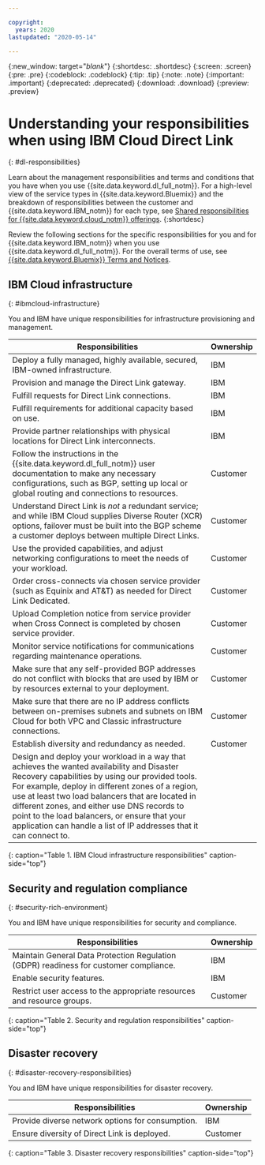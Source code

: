 ```yaml
---

copyright:
  years: 2020
lastupdated: "2020-05-14"

---
```


{:new_window: target="_blank_"}
{:shortdesc: .shortdesc}
{:screen: .screen}
{:pre: .pre}
{:codeblock: .codeblock}
{:tip: .tip}
{:note: .note}
{:important: .important}
{:deprecated: .deprecated}
{:download: .download}
{:preview: .preview}

# Understanding your responsibilities when using IBM Cloud Direct Link
{: #dl-responsibilities}

Learn about the management responsibilities and terms and conditions that you have when you use {{site.data.keyword.dl_full_notm}}. For a high-level view of the service types in {{site.data.keyword.Bluemix}} and the breakdown of responsibilities between the customer and {{site.data.keyword.IBM_notm}} for each type, see [Shared responsibilities for {{site.data.keyword.cloud_notm}} offerings](/docs/overview?topic=overview-shared-responsibilities).
{:shortdesc}

Review the following sections for the specific responsibilities for you and for {{site.data.keyword.IBM_notm}} when you use {{site.data.keyword.dl_full_notm}}. For the overall terms of use, see [{{site.data.keyword.Bluemix}} Terms and Notices](/docs/overview/terms-of-use?topic=overview-terms).

## IBM Cloud infrastructure
{: #ibmcloud-infrastructure}

You and IBM have unique responsibilities for infrastructure provisioning and management.

| Responsibilities |  Ownership |
|---------------------------|------|
| Deploy a fully managed, highly available, secured, IBM-owned infrastructure. | IBM |
| Provision and manage the Direct Link gateway. | IBM |
| Fulfill requests for Direct Link connections. | IBM |
| Fulfill requirements for additional capacity based on use. | IBM |
| Provide partner relationships with physical locations for Direct Link interconnects. | IBM |
| Follow the instructions in the {{site.data.keyword.dl_full_notm}} user documentation to make any necessary configurations, such as BGP, setting up local or global routing and connections to resources. | Customer |
| Understand Direct Link is *not* a redundant service; and while IBM Cloud supplies Diverse Router (XCR) options, failover must be built into the BGP scheme a customer deploys between multiple Direct Links. | Customer|
| Use the provided capabilities, and adjust networking configurations to meet the needs of your workload. | Customer |
| Order cross-connects via chosen service provider (such as Equinix and AT&T) as needed for Direct Link Dedicated. | Customer |
| Upload Completion notice from service provider when Cross Connect is completed by chosen service provider. | Customer |
| Monitor service notifications for communications regarding maintenance operations. | Customer |
| Make sure that any self-provided BGP addresses do not conflict with blocks that are used by IBM or by resources external to your deployment. | Customer |
| Make sure that there are no IP address conflicts between on-premises subnets and subnets on IBM Cloud for both VPC and Classic infrastructure connections. | Customer |
| Establish diversity and redundancy as needed. | Customer |
| Design and deploy your workload in a way that achieves the wanted availability and Disaster Recovery capabilities by using our provided tools. For example, deploy in different zones of a region, use at least two load balancers that are located in different zones, and either use DNS records to point to the load balancers, or ensure that your application can handle a list of IP addresses that it can connect to.

{: caption="Table 1. IBM Cloud infrastructure responsibilities" caption-side="top"}

## Security and regulation compliance
{: #security-rich-environment}

You and IBM have unique responsibilities for security and compliance.

| Responsibilities |  Ownership |
|---------------------------|------|
| Maintain General Data Protection Regulation (GDPR) readiness for customer compliance. | IBM |
| Enable security features. | IBM |
| Restrict user access to the appropriate resources and resource groups. | Customer |
{: caption="Table 2. Security and regulation responsibilities" caption-side="top"}

## Disaster recovery
{: #disaster-recovery-responsibilities}

You and IBM have unique responsibilities for disaster recovery.

| Responsibilities |  Ownership |
|----------|-----------------------|
| Provide diverse network options for consumption. | IBM |
| Ensure diversity of Direct Link is deployed. | Customer |
{: caption="Table 3. Disaster recovery responsibilities" caption-side="top"}
